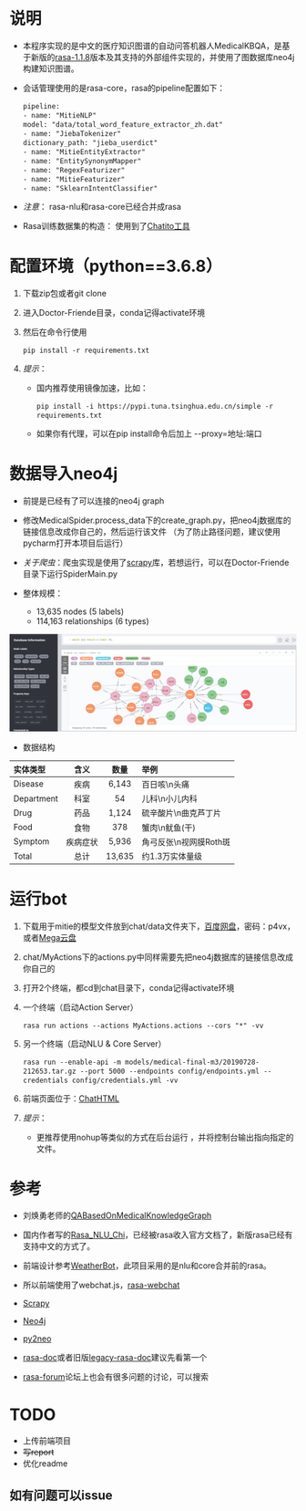 # 说明
- 本程序实现的是中文的医疗知识图谱的自动问答机器人MedicalKBQA，是基于新版的[rasa-1.1.8](https://rasa.com/)版本及其支持的外部组件实现的，并使用了图数据库neo4j构建知识图谱。

- 会话管理使用的是rasa-core，rasa的pipeline配置如下：
        
      pipeline:
      - name: "MitieNLP"
      model: "data/total_word_feature_extractor_zh.dat"
      - name: "JiebaTokenizer"
      dictionary_path: "jieba_userdict"
      - name: "MitieEntityExtractor"
      - name: "EntitySynonymMapper"
      - name: "RegexFeaturizer"
      - name: "MitieFeaturizer"
      - name: "SklearnIntentClassifier"

- *注意*： rasa-nlu和rasa-core已经合并成rasa

- Rasa训练数据集的构造： 使用到了[Chatito工具](https://rodrigopivi.github.io/Chatito/)

# 配置环境（python==3.6.8）
1. 下载zip包或者git clone 

2. 进入Doctor-Friende目录，conda记得activate环境

2. 然后在命令行使用

       pip install -r requirements.txt

3. *提示*：

    - 国内推荐使用镜像加速，比如：
    
          pip install -i https://pypi.tuna.tsinghua.edu.cn/simple -r requirements.txt
    
    - 如果你有代理，可以在pip install命令后加上 --proxy=地址:端口

# 数据导入neo4j
- 前提是已经有了可以连接的neo4j graph

- 修改MedicalSpider.process_data下的create_graph.py，把neo4j数据库的链接信息改成你自己的，然后运行该文件
（为了防止路径问题，建议使用pycharm打开本项目后运行）

- *关于爬虫*：爬虫实现是使用了[scrapy](https://scrapy.org/)库，若想运行，可以在Doctor-Friende目录下运行SpiderMain.py

- 整体规模：
    - 13,635 nodes (5 labels)
    - 114,163 relationships (6 types)

![image](img/graphdb.png)

- 数据结构

| 实体类型 | 含义 | 数量 | 举例 |  
| :--- | :---: | :---: | :--- |  
| Disease | 疾病 | 6,143 |  百日咳\n头痛|  
| Department | 科室 | 54 |  儿科\n小儿内科|  
| Drug | 药品 | 1,124 |  硫辛酸片\n曲克芦丁片|  
| Food | 食物 | 378 |  蟹肉\n鱿鱼(干)|  
| Symptom | 疾病症状 | 5,936 |  角弓反张\n视网膜Roth斑|  
| Total | 总计 | 13,635 | 约1.3万实体量级|  

# 运行bot
1. 下载用于mitie的模型文件放到chat/data文件夹下，[百度网盘](https://pan.baidu.com/s/1kNENvlHLYWZIddmtWJ7Pdg)，密码：p4vx，
或者[Mega云盘](https://mega.nz/#!EWgTHSxR!NbTXDAuVHwwdP2-Ia8qG7No-JUsSbH5mNQSRDsjztSA)

1. chat/MyActions下的actions.py中同样需要先把neo4j数据库的链接信息改成你自己的

1. 打开2个终端，都cd到chat目录下，conda记得activate环境  

1. 一个终端（启动Action Server）

       rasa run actions --actions MyActions.actions --cors "*" -vv  

1. 另一个终端（启动NLU & Core Server）

       rasa run --enable-api -m models/medical-final-m3/20190728-212653.tar.gz --port 5000 --endpoints config/endpoints.yml --credentials config/credentials.yml -vv

1. 前端页面位于：[ChatHTML](https://github.com/pengyou200902/ChatHTML)

1. *提示*：

    - 更推荐使用nohup等类似的方式在后台运行 ，并将控制台输出指向指定的文件。 

# 参考
- 刘焕勇老师的[QABasedOnMedicalKnowledgeGraph](https://github.com/liuhuanyong/QASystemOnMedicalKG)  

- 国内作者写的[Rasa_NLU_Chi](https://github.com/crownpku/Rasa_NLU_Chi)，已经被rasa收入官方文档了，新版rasa已经有支持中文的方式了。
 
- 前端设计参考[WeatherBot](https://github.com/howl-anderson/WeatherBot)，此项目采用的是nlu和core合并前的rasa。

- 所以前端使用了webchat.js，[rasa-webchat](https://github.com/mrbot-ai/rasa-webchat)

- [Scrapy](https://scrapy.org)

- [Neo4j](https://neo4j.org)

- [py2neo](https://py2neo.org)

- [rasa-doc](https://rasa.com/docs)或者旧版[legacy-rasa-doc](https://legacy-docs.rasa.com/docs/)建议先看第一个
  
- [rasa-forum](https://forum.rasa.com/)论坛上也会有很多问题的讨论，可以搜索  

# TODO
- 上传前端项目
- ~~写report~~
- 优化readme

## 如有问题可以issue